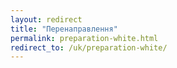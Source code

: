 ```yaml
---
layout: redirect
title: "Перенаправлення"
permalink: preparation-white.html
redirect_to: /uk/preparation-white/
---
```

